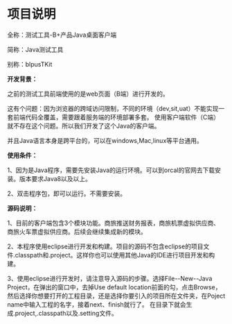 # 项目说明
全称：测试工具-B+产品Java桌面客户端

简称：Java测试工具

别称：blpusTKit

**开发背景：**

之前的测试工具前端使用的是web页面（B端）进行开发的。

这有个问题：因为浏览器的跨域访问限制，不同的环境（dev,sit,uat）不能实现一套前端代码全覆盖，需要跟着服务端的环境部署多套。
使用客户端软件（C端）就不存在这个问题。所以我们开发了这个Java的客户端。

并且Java语言本身是跨平台的，可以在windows,Mac,linux等平台通用。

**使用条件：**

1、因为是Java程序，需要先安装Java的运行环境。可以到orcal的官网去下载安装。版本要求Java8以及以上。

2、双击程序包，即可以运行。不需要安装。

**源码说明：**

1、目前的客户端包含3个模块功能。商旅推送财务报表，商旅机票虚拟供应商、商旅火车票虚拟供应商。后续会继续集成新的模块。

2、本程序使用eclipse进行开发和构建。项目的源码不包含eclipse的项目文件.classpath和.project。这样你也可以使用其他Java的IDE进行项目开发和构建。

3、使用eclipse进行开发时，请注意导入源码的步骤。选择File--New--Java Project，在弹出的窗口中，去掉Use default location前面的勾，点击Browse，然后选择你想要打开的工程目录，还是选择你要引入的项目所在文件夹，在Poject name中输入工程的名字，接着next、finish就行了。 在目录下就会生成.project,.classpath以及.setting文件。 